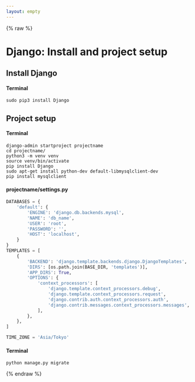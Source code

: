 ```yaml
---
layout: empty
---
```


{% raw %}

# Django: Install and project setup

## Install Django
#### Terminal
```
sudo pip3 install Django
```

## Project setup
#### Terminal
```
django-admin startproject projectname
cd projectname/
python3 -m venv venv
source venv/bin/activate
pip install Django
sudo apt-get install python-dev default-libmysqlclient-dev
pip install mysqlclient
```

#### projectname/settings.py
```python
DATABASES = {
    'default': {
        'ENGINE': 'django.db.backends.mysql',
        'NAME': 'db_name',
        'USER': 'root',
        'PASSWORD': '',
        'HOST': 'localhost',
    }
}
TEMPLATES = [
    {
        'BACKEND': 'django.template.backends.django.DjangoTemplates',
        'DIRS': [os.path.join(BASE_DIR, 'templates')],
        'APP_DIRS': True,
        'OPTIONS': {
            'context_processors': [
                'django.template.context_processors.debug',
                'django.template.context_processors.request',
                'django.contrib.auth.context_processors.auth',
                'django.contrib.messages.context_processors.messages',
            ],
        },
    },
]

TIME_ZONE = 'Asia/Tokyo'
```

#### Terminal
```
python manage.py migrate
```

{% endraw %}

